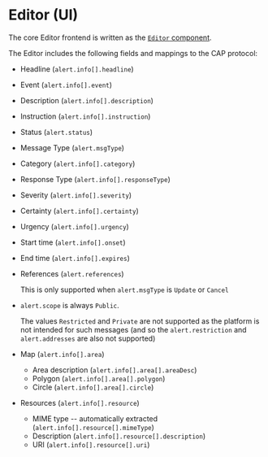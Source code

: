 # Editor (UI)

The core Editor frontend is written as the [`Editor` component](https://github.com/shu8/cap-editor/tree/main/components/editor/Editor.tsx).

The Editor includes the following fields and mappings to the CAP protocol:

- Headline (`alert.info[].headline`)
- Event (`alert.info[].event`)
- Description (`alert.info[].description`)
- Instruction (`alert.info[].instruction`)

- Status (`alert.status`)
- Message Type (`alert.msgType`)
- Category (`alert.info[].category`)
- Response Type (`alert.info[].responseType`)
- Severity (`alert.info[].severity`)
- Certainty (`alert.info[].certainty`)
- Urgency (`alert.info[].urgency`)

- Start time (`alert.info[].onset`)
- End time (`alert.info[].expires`)

- References (`alert.references`)

  This is only supported when `alert.msgType` is `Update` or `Cancel`

- `alert.scope` is always `Public`.

  The values `Restricted` and `Private` are not supported as the platform is not intended for such messages (and so the `alert.restriction` and `alert.addresses` are also not supported)

- Map (`alert.info[].area`)

  - Area description (`alert.info[].area[].areaDesc`)
  - Polygon (`alert.info[].area[].polygon`)
  - Circle (`alert.info[].area[].circle`)

- Resources (`alert.info[].resource`)

  - MIME type -- automatically extracted (`alert.info[].resource[].mimeType`)
  - Description (`alert.info[].resource[].description`)
  - URI (`alert.info[].resource[].uri`)
